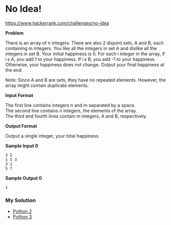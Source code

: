 # No Idea!

https://www.hackerrank.com/challenges/no-idea

**Problem**

There is an array of n integers. There are also 2 disjoint sets, A and B, each containing m integers. 
You like all the integers in set A and dislike all the integers in set B. 
Your initial happiness is 0. 
For each i integer in the array, if i ϵ A, you add 1 to your happiness. 
If i ϵ B, you add -1 to your happiness. Otherwise, your happiness does not change. Output your final happiness at the end.

Note: Since A and B are sets, they have no repeated elements. However, the array might contain duplicate elements.

**Input Format**

The first line contains integers n and m separated by a space.  
The second line contains n integers, the elements of the array.  
The third and fourth lines contain m integers, A and B, respectively.

**Output Format**

Output a single integer, your total happiness.

**Sample Input 0**

```
3 2
1 5 3
3 1
5 7
```

**Sample Output 0**

```
1
```

### My Solution

- [Python 2](python2.py)
- [Python 3](python3.py)